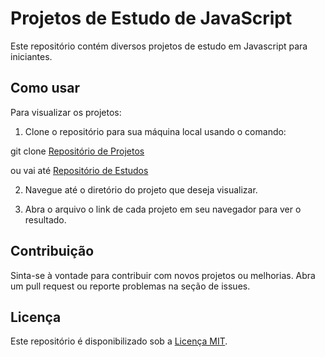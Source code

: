 # Projetos de Estudo de JavaScript

Este repositório contém diversos projetos de estudo em Javascript para iniciantes.

## Como usar

Para visualizar os projetos:

1. Clone o repositório para sua máquina local usando o comando:

git clone <a href="https://rangelzin.github.io/myPortfolio/" target="_blank"> Repositório de Projetos</a>

ou vai até <a href="https://rangelzin.github.io/javascript-studies/"> Repositório de Estudos</a>

2. Navegue até o diretório do projeto que deseja visualizar.

3. Abra o arquivo o link de cada projeto em seu navegador para ver o resultado.

## Contribuição

Sinta-se à vontade para contribuir com novos projetos ou melhorias. Abra um pull request ou reporte problemas na seção de issues.

## Licença

Este repositório é disponibilizado sob a [Licença MIT](LICENSE).

